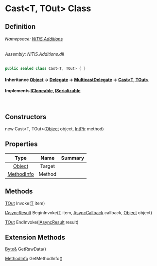 # Cast&#60;T, TOut&#62; Class
## Definition

###### Namepsace: [NiTiS.Additions](https://nitis-dev.github.io/NiTiSLibsWiki/Namespaces/NiTiS.Additions)
###### Assembly: NiTiS.Additions.dll

#### 
```c#
public sealed class Cast<T, TOut> { }
```
#### Inheritance [Object](https://docs.microsoft.com/dotnet/api/system.object) &#8594; [Delegate](https://docs.microsoft.com/dotnet/api/system.delegate) &#8594; [MulticastDelegate](https://docs.microsoft.com/dotnet/api/system.multicastdelegate) &#8594; [Cast&#60;T, TOut&#62;](https://nitis-dev.github.io/NiTiSLibsWiki/NiTiS/Additions/Cast-2)  
#### Implements [ICloneable](https://docs.microsoft.com/dotnet/api/system.icloneable), [ISerializable](https://docs.microsoft.com/dotnet/api/system.runtime.serialization.iserializable)

<br>

## Constructors
new Cast&#60;T, TOut&#62;([Object](https://docs.microsoft.com/dotnet/api/system.object) object, [IntPtr](https://docs.microsoft.com/dotnet/api/system.intptr) method)  
  
## Properties
|Type|Name|Summary|
|:-:|:--:|:-|
|[Object](https://docs.microsoft.com/dotnet/api/system.object)|Target||
|[MethodInfo](https://docs.microsoft.com/dotnet/api/system.reflection.methodinfo)|Method||
  
  
## Methods
[TOut](https://nitis-dev.github.io/NiTiSLibsWiki/NiTiS/Additions/TOut) Invoke([T](https://nitis-dev.github.io/NiTiSLibsWiki/NiTiS/Additions/T) item)
    
  
[IAsyncResult](https://docs.microsoft.com/dotnet/api/system.iasyncresult) BeginInvoke([T](https://nitis-dev.github.io/NiTiSLibsWiki/NiTiS/Additions/T) item, [AsyncCallback](https://docs.microsoft.com/dotnet/api/system.asynccallback) callback, [Object](https://docs.microsoft.com/dotnet/api/system.object) object)
    
  
[TOut](https://nitis-dev.github.io/NiTiSLibsWiki/NiTiS/Additions/TOut) EndInvoke([IAsyncResult](https://docs.microsoft.com/dotnet/api/system.iasyncresult) result)
    
  
  
## Extension Methods
[Byte&](https://docs.microsoft.com/dotnet/api/system.byte&) GetRawData()  

[MethodInfo](https://docs.microsoft.com/dotnet/api/system.reflection.methodinfo) GetMethodInfo()  

  
